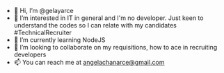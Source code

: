 - 👋 Hi, I’m @gelayarce
- 👀 I’m interested in IT in general and I'm no developer. Just keen to understand the codes so I can relate with my candidates #TechnicalRecruiter
- 🌱 I’m currently learning NodeJS
- 💞️ I’m looking to collaborate on my requisitions, how to ace in recruiting developers
- 📫 You can reach me at angelachanarce@gmail.com

<!---
gelayarce/gelayarce is a ✨ special ✨ repository because its `README.md` (this file) appears on your GitHub profile.
You can click the Preview link to take a look at your changes.
--->
